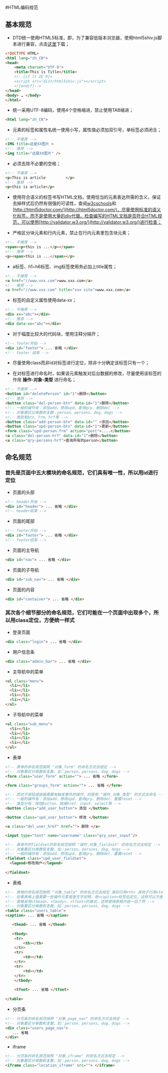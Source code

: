 #HTML编码规范

## 基本规范

* DTD统一使用HTML5标准，即<!DOCTYPE HTML>，为了兼容低版本浏览器，使用html5shiv.js脚本进行兼容，点击[这里](https://code.google.com/p/html5shiv/)下载；

```html
<!DOCTYPE HTML>
<html lang="zh_CN">
<head>
    <meta charset="UTF-8">
    <title>This is Title</title>
    <!--[if lt IE 9]>
    <script src="dist/html5shiv.js"></script>
    <![endif]-->
</head>
<body> … </body>
</html>
```

* 统一采用UTF-8编码，使用4个空格缩进，禁止使用TAB缩进；

```html
<html lang="zh_CN">
```

* 元素的标签和属性名统一使用小写，属性值必须加双引号，单标签必须闭合；

```html
<!-- 不推荐 -->
<IMG title=这是XX图片 >
<!-- 推荐 -->
<img title="这是XX图片" />
```

* 必须去除不必要的空格；

```html
<!-- 不推荐 -->
<p>This is article         </p>
<!-- 推荐 -->
<p>this is article</p> 
```

* 使用符合语义的标签书写HTML文档，使用恰当的元素表达所需的含义，保证去掉样式后仍然有很强的可读性，查阅[w3cschools](http://www.w3schools.com/)和[http://html5doctor.com/](http://html5doctor.com/)，尽量使用标准的语义化标签，而不是使用大量的div代替。检查编写的HTML文档是否符合HTML规范，可以使用[http://validator.w3.org/](http://validator.w3.org/)进行检查；


* 严格区分块元素和行内元素，禁止在行内元素里包含块元素；

```html
<!-- 不推荐 -->
<span><p>this is ...</p></span>
<!-- 推荐 -->
<p><span>this is ...</span></p>
```
* a标签、h1~h6标签、img标签使用务必加上title属性；

```html
<!-- 不推荐 -->
<a href="//www.xxx.com">www.xxx.com</a>
<!-- 推荐 -->
<a href="//www.xxx.com" title="xxx site">www.xxx.com</a>
```

* 标签的自定义属性使用data-xx；

```html
<!-- 不推荐 -->
<div xx="abc"></div>      
<!-- 推荐 -->
<div data-xx="abc"></div>
```

* 对于幅度比较大的代码块，使用注释分隔开；

```html
<!-- footer开始 -->
<div id="footer"> ... 省略 </div>
<!-- footer 结束 -->
```

* 尽量使用class而非id对标签进行定位，除非十分确定该标签只有一个；

* 在对标签进行命名时，如果该元素触发对后台数据的修改，尽量使用该标签的作用 **操作-对象-类型** 进行命名；

```html
<!-- 不推荐 -->
<button id="deletePerson" id="1">删除</button>
<!-- 推荐 -->
<button class="del-person-btn" data-id="1">删除</button>
<!-- 一般的操作有：添加add、修改upd、查询qry、删除del -->
<!-- 对象要区分单数和复数：person、persons、dog、dogs -->
<!-- 类型有btn、frm、hrf等 -->
<button class="add-person-btn" data-id="" >添加</button>
<button class="upd-person-btn" data-id="1">更新</button>
<form class="upd-person-frm" action="post">....</button>
<a class="del-person-hrf" data-id="1">删除</button>
<a class="qry-persons-hrf">查询所有的person</button>
```

## 命名规范

### 首先是页面中五大模块的命名规范，它们具有唯一性，所以用id进行定位

* 页面的头部

```html
<!-- header开始 -->
<div id="header"> ... 省略 </div>
<!-- header结束 -->
```

* 页面的尾部

```html
<!-- footer开始 -->
<div id="footer"> ... 省略 </div>
<!-- footer结束 -->
```

* 页面的主导航

```html
<div id="nav"> ... 省略 </div>
```

* 页面的子导航

```html
<div id="sub_nav"> ... 省略 </div>
```

* 页面的内容

```html
<div id="container"> ... 省略 </div>
```

### 其次各个细节部分的命名规范，它们可能在一个页面中出现多个，所以用class定位，方便统一样式

* 登录页面

```html
<div class="login"> ... 省略 </div>
```


* 用户信息条

```html
<div class="admin_bar"> ... 省略 </div>
```

* 主导航中的菜单

```html
<ul class="menu"> 
  <li></li>
  <li></li>
  <li></li>
  <li></li>
</ul>
```

* 子导航中的菜单

```html
<ul class="sub_menu">
  <li></li>
  <li></li>
  <li></li>
  <li></li>
</ul>
```

* 表单

```html
<!-- 表单的命名规范按照 "对象_form" 的命名方式去规定 -->
<!-- 对象要区分单数和复数，如：person、persons、dog、dogs -->
<form class="user_form" action=""> ... 省略 </form>

<form class="groups_form" action=""> ... 省略 </form>

<!-- 而对于按钮或链接需要有触发事件的操作，则使用 "操作_对象_类型" 的方式去命名 -->
<!-- 一般的操作有：添加add、修改upd、查询qry、删除del、重置reset -->
<!-- 类型分有：按钮button、链接href、input、select等 -->
<button class="add_user_button"> 添加 </button>

<button class="upd_user_button"> 修改 </button>

<a class="del_user_href" href=""> 删除 </a>

<input type="text" name="username" class="qry_user_input"/>

<!-- 表单中的fieldset的命名规范按照 "操作_对象_fieldset" 的命名方式去规定 -->
<!-- 对象要区分单数和复数，如：person、persons、dog、dogs -->
<!-- 一般的操作有：添加add、修改upd、查询qry、删除del、重置reset -->
<fieldset class="upd_user_fieldset">
  <legend>修改用户</legend> 
 
</fieldset>

```

* 表格

```html
<!-- 表格的命名规范按照 "对象_table" 的命名方式去规定 类别行用<th> 其他子行用<td> -->
<!-- 如果表格上面需要一些操作元素或者文字说明，用<caption>标签去定位，这样可以方便布局调整 -->
<!-- 表格采用<thead>、<tbody>、<tfoot>的格式，这样使得表格内容一目了然 -->
<!-- 对象要区分单数和复数，如：person、persons、dog、dogs -->
<table class="users_table"> 
<caption> ... 省略 </caption>

   <thead> ... 省略 </thead>
   
   <tbody>
    <tr>
        <th></th>
    </tr>
    <tr>
        <td></td>
    </tr>
    <tr>
        <td></td>
    </tr>
    </tbody>
    
    <tfoot> ... 省略 </tfoot>
    
</table>

```

* 分页条

```html
<!-- 分页条的命名规范按照 "对象_page_nav" 的命名方式去规定 -->
<!-- 对象要区分单数和复数，如：person、persons、dog、dogs -->
<div class="users_page_nav">
   ... 省略
</div>

```

* iframe

```html
<!-- 分页条的命名规范按照 "对象_iframe" 的命名方式去规定 -->
<!-- 对象要区分单数和复数，如：person、persons、dog、dogs -->
<iframe class="location_iframe" src=""> </iframe>

```





